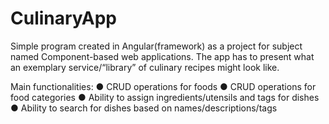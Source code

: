 # CulinaryApp

Simple program created in Angular(framework) as a project for subject named Component-based web applications. 
The app has to present what an exemplary service/“library” of culinary recipes might look like. 

Main functionalities:
● CRUD operations for foods
● CRUD operations for food categories
● Ability to assign ingredients/utensils and tags for dishes
● Ability to search for dishes based on names/descriptions/tags
